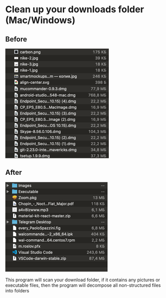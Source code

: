 # Clean up your downloads folder (Mac/Windows)

## Before 
![](assets/before.png)
## After
![](assets/after.png)


This program will scan your download folder, if it contains any pictures or executable files, then the program will decompose all non-structured files into folders
